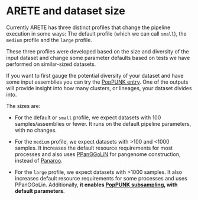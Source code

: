 # ARETE and dataset size

Currently ARETE has three distinct profiles that change the pipeline execution in some ways: The default profile (which we can call `small`), the `medium` profile and the `large` profile.

These three profiles were developed based on the size and diversity of the input dataset and change some parameter defaults based on tests we have performed on similar-sized datasets.

If you want to first gauge the potential diversity of your dataset and have some input assemblies you can try the [PopPUNK entry](https://beiko-lab.github.io/arete/usage/#poppunk-entry). One of the outputs will provide insight into how many clusters, or lineages, your dataset divides into.

The sizes are:

- For the default or `small` profile, we expect datasets with 100 samples/assemblies or fewer.
  It runs on the default pipeline parameters, with no changes.

- For the `medium` profile, we expect datasets with >100 and <1000 samples.
  It increases the default resource requirements for most processes and also uses [PPanGGoLiN](https://github.com/labgem/PPanGGOLiN) for pangenome construction, instead of [Panaroo](https://github.com/gtonkinhill/panaroo/).

- For the `large` profile, we expect datasets with >1000 samples.
  It also increases default resource requirements for some processes and uses PPanGGoLin.
  Additionally, **it enables [PopPUNK subsampling](subsampling.md), with default parameters**.
